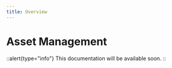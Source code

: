 ```yaml
---
title: Overview
---
```


# Asset Management

::alert{type="info"}
This documentation will be available soon.
::